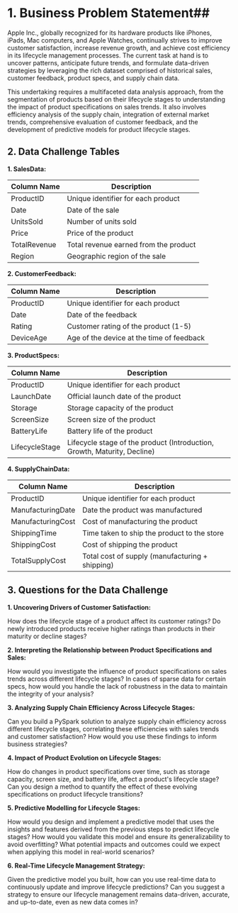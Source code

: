 # 1. Business Problem Statement##

Apple Inc., globally recognized for its hardware products like iPhones, iPads, Mac computers, and Apple Watches, continually strives to improve customer satisfaction, increase revenue growth, and achieve cost efficiency in its lifecycle management processes. The current task at hand is to uncover patterns, anticipate future trends, and formulate data-driven strategies by leveraging the rich dataset comprised of historical sales, customer feedback, product specs, and supply chain data.

This undertaking requires a multifaceted data analysis approach, from the segmentation of products based on their lifecycle stages to understanding the impact of product specifications on sales trends. It also involves efficiency analysis of the supply chain, integration of external market trends, comprehensive evaluation of customer feedback, and the development of predictive models for product lifecycle stages.


## 2. Data Challenge Tables

**1. SalesData:**

| Column Name     | Description                                                   |
|-----------------|---------------------------------------------------------------|
| ProductID       | Unique identifier for each product                            |
| Date            | Date of the sale                                              |
| UnitsSold       | Number of units sold                                          |
| Price           | Price of the product                                          |
| TotalRevenue    | Total revenue earned from the product                         |
| Region          | Geographic region of the sale                                 |


**2. CustomerFeedback:**

| Column Name    | Description                                                   |
|----------------|---------------------------------------------------------------|
| ProductID      | Unique identifier for each product                            |
| Date           | Date of the feedback                                          |
| Rating         | Customer rating of the product (1-5)                          |
| DeviceAge      | Age of the device at the time of feedback                     |

**3. ProductSpecs:**

| Column Name    | Description                                                   |
|----------------|---------------------------------------------------------------|
| ProductID      | Unique identifier for each product                            |
| LaunchDate     | Official launch date of the product                           |
| Storage        | Storage capacity of the product                               |
| ScreenSize     | Screen size of the product                                    |
| BatteryLife    | Battery life of the product                                   |
| LifecycleStage | Lifecycle stage of the product (Introduction, Growth, Maturity, Decline)                                    |


**4. SupplyChainData:**

| Column Name        | Description                                                   |
|--------------------|---------------------------------------------------------------|
| ProductID          | Unique identifier for each product                            |
| ManufacturingDate  | Date the product was manufactured                             |
| ManufacturingCost  | Cost of manufacturing the product                             |
| ShippingTime       | Time taken to ship the product to the store                   |
| ShippingCost       | Cost of shipping the product                                  |
| TotalSupplyCost    | Total cost of supply (manufacturing + shipping)               |

## 3. Questions for the Data Challenge

<!-- **1. Lifecycle Segmentation and Classification:**

Given the 'SalesData', 'CustomerFeedback', and 'ProductSpecs' tables, how would you develop a robust classification system to segment Apple hardware products into lifecycle stages? What variables would you consider as pivotal in defining each stage, and how would they contribute to the unique characteristics of these stages? -->

**1. Uncovering Drivers of Customer Satisfaction:**

How does the lifecycle stage of a product affect its customer ratings? Do newly introduced products receive higher ratings than products in their maturity or decline stages?

**2. Interpreting the Relationship between Product Specifications and Sales:**

How would you investigate the influence of product specifications on sales trends across different lifecycle stages? In cases of sparse data for certain specs, how would you handle the lack of robustness in the data to maintain the integrity of your analysis?

**3. Analyzing Supply Chain Efficiency Across Lifecycle Stages:**

Can you build a PySpark solution to analyze supply chain efficiency across different lifecycle stages, correlating these efficiencies with sales trends and customer satisfaction? How would you use these findings to inform business strategies?

**4. Impact of Product Evolution on Lifecycle Stages:**

How do changes in product specifications over time, such as storage capacity, screen size, and battery life, affect a product's lifecycle stage? Can you design a method to quantify the effect of these evolving specifications on product lifecycle transitions?

**5. Predictive Modelling for Lifecycle Stages:**

How would you design and implement a predictive model that uses the insights and features derived from the previous steps to predict lifecycle stages? How would you validate this model and ensure its generalizability to avoid overfitting? What potential impacts and outcomes could we expect when applying this model in real-world scenarios?

**6. Real-Time Lifecycle Management Strategy:**

Given the predictive model you built, how can you use real-time data to continuously update and improve lifecycle predictions? Can you suggest a strategy to ensure our lifecycle management remains data-driven, accurate, and up-to-date, even as new data comes in?


